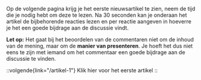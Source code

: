 Op de volgende pagina krijg je het eerste nieuwsartikel te zien, neem de tijd die je nodig hebt om deze te lezen. Na 30 seconden kan je onderaan het artikel de bijbehorende reacties lezen en per reactie aangeven in hoeverre je het een goede bijdrage aan de discussie vindt.

**Let op:** Het gaat bij het beoordelen van de commentaren niet om de inhoud van de mening, maar om de **manier van presenteren**. Je hoeft het dus niet eens te zijn met iemand om het commentaar een goede bijdrage aan de discussie te vinden.

::volgende{link="/artikel-1"}
Klik hier voor het eerste artikel
::
